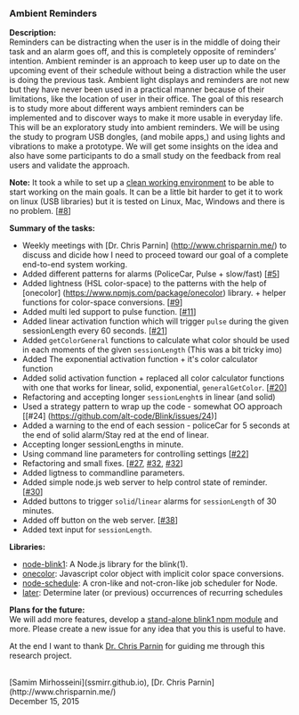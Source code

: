 
### Ambient Reminders <br/>

**Description:** <br/>
     Reminders can be distracting when the user is in the middle of doing their task and an alarm goes off, and this is completely opposite of reminders’ intention. Ambient reminder is an approach to keep user up to date on the upcoming event of their schedule without being a distraction while the user is doing the previous task. Ambient light displays and reminders are not new but they have never been used in a practical manner because of their limitations, like the location of user in their office. The goal of this research is to study more about different ways ambient reminders can be implemented and to discover ways to make it more usable in everyday life. This will be an exploratory study into ambient reminders. We will be using the study to program USB dongles, (and mobile apps,) and using lights and vibrations to make a prototype. We will get some insights on the idea and also have some participants to do a small study on the feedback from real users and validate the approach.


**Note:** It took a while to set up a [clean working environment](https://github.com/alt-code/Blink/blob/master/AmbientReminders/README.md) to be able to start working on the main goals. It can be a little bit harder to get it to work on linux (USB libraries) but it is tested on Linux, Mac, Windows and there is no problem. [[#8](https://github.com/alt-code/Blink/issues/8)]

**Summary of the tasks:** <br/>

* Weekly meetings with [Dr. Chris Parnin] (http://www.chrisparnin.me/) to discuss and dicide how I need to proceed toward our goal of a complete end-to-end system working.
* Added different patterns for alarms (PoliceCar, Pulse + slow/fast) [[#5](https://github.com/alt-code/Blink/issues/5)]
* Added lightness (HSL color-space) to the patterns with the help of [onecolor] (https://www.npmjs.com/package/onecolor) library. + helper functions for color-space conversions. [[#9](https://github.com/alt-code/Blink/issues/9)]
* Added multi led support to pulse function. [[#11](https://github.com/alt-code/Blink/issues/11)]
* Added linear activation function which will trigger `pulse` during the given sessionLength every 60 seconds. [[#21](https://github.com/alt-code/Blink/issues/21)]
* Added `getColorGeneral` functions to calculate what color should be used in each moments of the given `sessionLength` (This was a bit tricky imo)
* Added The exponential activation function + it's color calculator function
* Added solid activation function + replaced all color calculator functions with one that works for linear, solid, exponential, `generalGetColor`. [[#20](https://github.com/alt-code/Blink/issues/20)]
* Refactoring and accepting longer `sessionLenght`s in linear (and solid)
* Used a strategy pattern to wrap up the code - somewhat OO approach [[#24] (https://github.com/alt-code/Blink/issues/24)]
* Added a warning to the end of each session - policeCar for 5 seconds at the end of solid alarm/Stay red at the end of linear.
* Accepting longer sessionLengths in minute.
* Using command line parameters for controlling settings [[#22](https://github.com/alt-code/Blink/issues/22)]
* Refactoring and small fixes. [[#27](https://github.com/alt-code/Blink/issues/27), [#32](https://github.com/alt-code/Blink/issues/32), [#32](https://github.com/alt-code/Blink/issues/32)]
* Added ligtness to commandline parameters.
* Added simple node.js web server to help control state of reminder. [[#30](https://github.com/alt-code/Blink/issues/30)]
* Added buttons to trigger `solid`/`linear` alarms for `sessionLength` of 30 minutes.
* Added off button on the web server. [[#38](https://github.com/alt-code/Blink/issues/38)]
* Added text input for `sessionLength`.

**Libraries:**
* [node-blink1](https://www.npmjs.com/package/node-blink1): A Node.js library for the blink(1).
* [onecolor](https://www.npmjs.com/package/onecolor): Javascript color object with implicit color space conversions.
* [node-schedule](https://www.npmjs.com/package/node-schedule): A cron-like and not-cron-like job scheduler for Node.
* [later](https://www.npmjs.com/package/later): Determine later (or previous) occurrences of recurring schedules

**Plans for the future:** <br/>
     We will add more features, develop a [stand-alone blink1 npm module](https://github.com/alt-code/Blink/issues/37) and more. Please create a new issue for any idea that you this is useful to have.

At the end I want to thank [Dr. Chris Parnin](http://www.chrisparnin.me/) for guiding me through this research project.

<br/>
[Samim Mirhosseini](ssmirr.github.io), [Dr. Chris Parnin](http://www.chrisparnin.me/)<br/>
December 15, 2015
